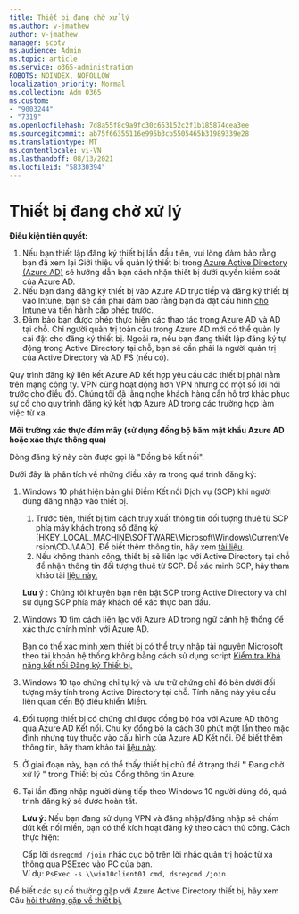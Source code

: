 ```yaml
---
title: Thiết bị đang chờ xử lý
ms.author: v-jmathew
author: v-jmathew
manager: scotv
ms.audience: Admin
ms.topic: article
ms.service: o365-administration
ROBOTS: NOINDEX, NOFOLLOW
localization_priority: Normal
ms.collection: Adm_O365
ms.custom:
- "9003244"
- "7319"
ms.openlocfilehash: 7d8a55f8c9a9fc30c653152c2f1b185874cea3ee
ms.sourcegitcommit: ab75f66355116e995b3cb5505465b31989339e28
ms.translationtype: MT
ms.contentlocale: vi-VN
ms.lasthandoff: 08/13/2021
ms.locfileid: "58330394"
---
```

# <a name="device-in-pending-state"></a>Thiết bị đang chờ xử lý

**Điều kiện tiên quyết:**

1. Nếu bạn thiết lập đăng ký thiết bị lần đầu tiên, vui lòng đảm bảo rằng bạn đã xem lại Giới thiệu về quản lý thiết bị trong [Azure Active Directory (Azure AD)](https://docs.microsoft.com/azure/active-directory/devices/overview?WT.mc_id=Portal-Microsoft_Azure_Support) sẽ hướng dẫn bạn cách nhận thiết bị dưới quyền kiểm soát của Azure AD.
2. Nếu bạn đang đăng ký thiết bị vào Azure AD trực tiếp và đăng ký thiết bị [](https://docs.microsoft.com/mem/intune/fundamentals/licenses-assign?WT.mc_id=Portal-Microsoft_Azure_Support) vào Intune, bạn sẽ cần phải đảm bảo rằng bạn đã đặt cấu hình [cho Intune](https://docs.microsoft.com/mem/intune/enrollment/device-enrollment?WT.mc_id=Portal-Microsoft_Azure_Support) và tiến hành cấp phép trước.
3. Đảm bảo bạn được phép thực hiện các thao tác trong Azure AD và AD tại chỗ. Chỉ người quản trị toàn cầu trong Azure AD mới có thể quản lý cài đặt cho đăng ký thiết bị. Ngoài ra, nếu bạn đang thiết lập đăng ký tự động trong Active Directory tại chỗ, bạn sẽ cần phải là người quản trị của Active Directory và AD FS (nếu có).

Quy trình đăng ký liên kết Azure AD kết hợp yêu cầu các thiết bị phải nằm trên mạng công ty. VPN cũng hoạt động hơn VPN nhưng có một số lời nói trước cho điều đó. Chúng tôi đã lắng nghe khách hàng cần hỗ trợ khắc phục sự cố cho quy trình đăng ký kết hợp Azure AD trong các trường hợp làm việc từ xa.

**Môi trường xác thực đám mây (sử dụng đồng bộ băm mật khẩu Azure AD hoặc xác thực thông qua)**

Dòng đăng ký này còn được gọi là "Đồng bộ kết nối".

Dưới đây là phân tích về những điều xảy ra trong quá trình đăng ký:

1. Windows 10 phát hiện bản ghi Điểm Kết nối Dịch vụ (SCP) khi người dùng đăng nhập vào thiết bị.

    1. Trước tiên, thiết bị tìm cách truy xuất thông tin đối tượng thuê từ SCP phía máy khách trong sổ đăng ký [HKEY_LOCAL_MACHINE\SOFTWARE\Microsoft\Windows\CurrentVersion\CDJ\AAD]. Để biết thêm thông tin, hãy xem [tài liệu](https://docs.microsoft.com/azure/active-directory/devices/hybrid-azuread-join-control).
    1. Nếu không thành công, thiết bị sẽ liên lạc với Active Directory tại chỗ để nhận thông tin đối tượng thuê từ SCP. Để xác minh SCP, hãy tham khảo tài [liệu này.](https://docs.microsoft.com/azure/active-directory/devices/hybrid-azuread-join-manual#configure-a-service-connection-point)

    **Lưu** ý : Chúng tôi khuyên bạn nên bật SCP trong Active Directory và chỉ sử dụng SCP phía máy khách để xác thực ban đầu.

2. Windows 10 tìm cách liên lạc với Azure AD trong ngữ cảnh hệ thống để xác thực chính mình với Azure AD.

    Bạn có thể xác minh xem thiết bị có thể truy nhập tài nguyên Microsoft theo tài khoản hệ thống không bằng cách sử dụng script [Kiểm tra Khả năng kết nối Đăng ký Thiết bị.](https://gallery.technet.microsoft.com/Test-Device-Registration-3dc944c0)

3. Windows 10 tạo chứng chỉ tự ký và lưu trữ chứng chỉ đó bên dưới đối tượng máy tính trong Active Directory tại chỗ. Tính năng này yêu cầu liên quan đến Bộ điều khiển Miền.

4. Đối tượng thiết bị có chứng chỉ được đồng bộ hóa với Azure AD thông qua Azure AD Kết nối. Chu kỳ đồng bộ là cách 30 phút một lần theo mặc định nhưng tùy thuộc vào cấu hình của Azure AD Kết nối. Để biết thêm thông tin, hãy tham khảo tài [liệu này](https://docs.microsoft.com/azure/active-directory/hybrid/how-to-connect-sync-configure-filtering#organizational-unitbased-filtering).

5. Ở giai đoạn này, bạn có thể thấy thiết bị chủ đề ở trạng thái **"** Đang chờ xử lý " trong Thiết bị của Cổng thông tin Azure.

6. Tại lần đăng nhập người dùng tiếp theo Windows 10 người dùng đó, quá trình đăng ký sẽ được hoàn tất.

    **Lưu ý:** Nếu bạn đang sử dụng VPN và đăng nhập/đăng nhập sẽ chấm dứt kết nối miền, bạn có thể kích hoạt đăng ký theo cách thủ công. Cách thực hiện:
    
    Cấp lời `dsregcmd /join` nhắc cục bộ trên lời nhắc quản trị hoặc từ xa thông qua PSExec vào PC của bạn.\
    Ví dụ: `PsExec -s \\win10client01 cmd, dsregcmd /join`

Để biết các sự cố thường gặp với Azure Active Directory thiết bị, hãy xem Câu [hỏi thường gặp về thiết bị.](https://docs.microsoft.com/azure/active-directory/devices/faq)
